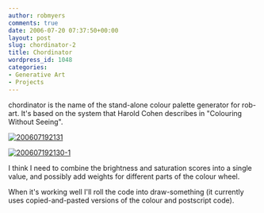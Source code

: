 ```yaml
---
author: robmyers
comments: true
date: 2006-07-20 07:37:50+00:00
layout: post
slug: chordinator-2
title: Chordinator
wordpress_id: 1048
categories:
- Generative Art
- Projects
---
```


  
chordinator is the name of the stand-alone colour palette generator for rob-art. It's based on the system that Harold Cohen describes in "Colouring Without Seeing".  


  
[![200607192131](/wp-content/uploads/2006/07/200607192131-tm.jpg)](/wp-content/uploads/2006/07/200607192131.jpg)  


  
[![200607192130-1](/wp-content/uploads/2006/07/200607192130-1-tm.jpg)](/wp-content/uploads/2006/07/200607192130-1.jpg)  
  
  
  
I think I need to combine the brightness and saturation scores into a single value, and possibly add weights for different parts of the colour wheel.  


  
When it's working well I'll roll the code into draw-something (it currently uses copied-and-pasted versions of the colour and postscript code).  


  


